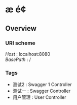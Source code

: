 # æ é¢


<a name="overview"></a>
## Overview

### URI scheme
*Host* : localhost:8080  
*BasePath* : /


### Tags

* 测试2 : Swagger 1 Controller
* 测试一 : Swagger Controller
* 用户管理 : User Controller



